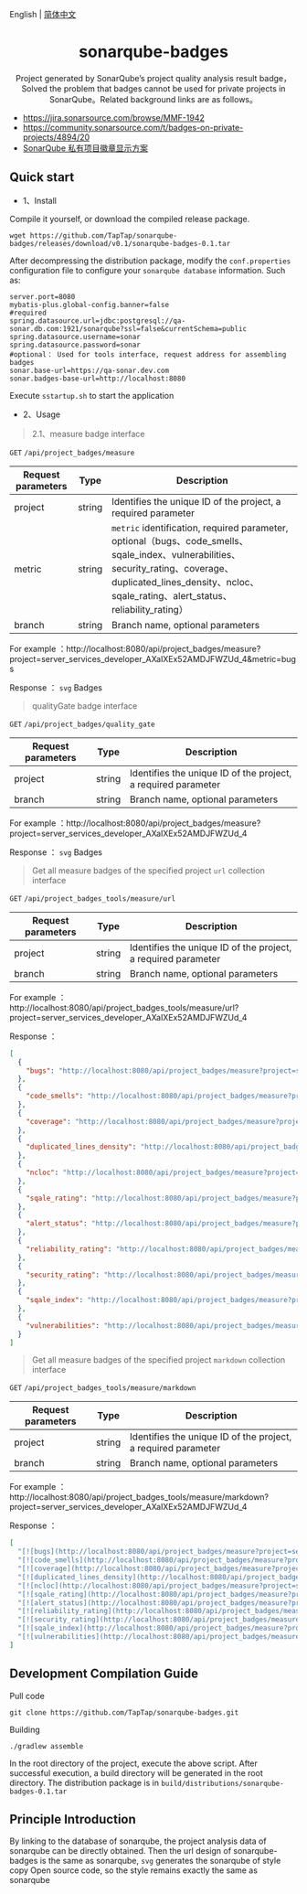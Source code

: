 
English | [简体中文](./README.zh-CN.md) 
<h1 align="center">sonarqube-badges</h1>

<div align="center">
Project generated by SonarQube’s project quality analysis result badge，Solved the problem that badges cannot be used for private projects in SonarQube。Related background links are as follows。
</div>

- https://jira.sonarsource.com/browse/MMF-1942
- https://community.sonarsource.com/t/badges-on-private-projects/4894/20
- [SonarQube 私有项目徽章显示方案](http://www.kailing.pub/article/index/arcid/331.html)

## Quick start

- 1、Install 

Compile it yourself, or download the compiled release package.

```shell
wget https://github.com/TapTap/sonarqube-badges/releases/download/v0.1/sonarqube-badges-0.1.tar
```  

After decompressing the distribution package, modify the `conf.properties` configuration file to configure your `sonarqube database` information. Such as:
```properties
server.port=8080
mybatis-plus.global-config.banner=false
#required
spring.datasource.url=jdbc:postgresql://qa-sonar.db.com:1921/sonarqube?ssl=false&currentSchema=public
spring.datasource.username=sonar
spring.datasource.password=sonar
#optional： Used for tools interface, request address for assembling badges
sonar.base-url=https://qa-sonar.dev.com
sonar.badges-base-url=http://localhost:8080
```

Execute `sstartup.sh` to start the application

- 2、Usage

> 2.1、measure badge interface

`GET` `/api/project_badges/measure`

| Request parameters | Type   | Description                                                 |
| -------- | ------ | ---------------------------------------------------- |
| project   | string | Identifies the unique ID of the project, a required parameter |
| metric   | string | `metric` identification, required parameter, optional（bugs、code_smells、sqale_index、vulnerabilities、security_rating、coverage、duplicated_lines_density、ncloc、sqale_rating、alert_status、reliability_rating） |
| branch   | string | Branch name, optional parameters |

For example ：http://localhost:8080/api/project_badges/measure?project=server_services_developer_AXaIXEx52AMDJFWZUd_4&metric=bugs

Response ： `svg` Badges

> qualityGate badge interface

`GET` `/api/project_badges/quality_gate`


| Request parameters | Type   | Description                                                |
| -------- | ------ | ---------------------------------------------------- |
| project   | string | Identifies the unique ID of the project, a required parameter |
| branch   | string | Branch name, optional parameters |

For example ：http://localhost:8080/api/project_badges/measure?project=server_services_developer_AXaIXEx52AMDJFWZUd_4

Response ： `svg` Badges

> Get all measure badges of the specified project `url` collection interface

`GET` `/api/project_badges_tools/measure/url`

| Request parameters | Type   | Description                                                |
| -------- | ------ | ---------------------------------------------------- |
| project   | string | Identifies the unique ID of the project, a required parameter |
| branch   | string | Branch name, optional parameters |

For example ： http://localhost:8080/api/project_badges_tools/measure/url?project=server_services_developer_AXaIXEx52AMDJFWZUd_4

Response ：

```json
[
  {
    "bugs": "http://localhost:8080/api/project_badges/measure?project=server_services_developer_AXaIXEx52AMDJFWZUd_4&metric=bugs"
  },
  {
    "code_smells": "http://localhost:8080/api/project_badges/measure?project=server_services_developer_AXaIXEx52AMDJFWZUd_4&metric=code_smells"
  },
  {
    "coverage": "http://localhost:8080/api/project_badges/measure?project=server_services_developer_AXaIXEx52AMDJFWZUd_4&metric=coverage"
  },
  {
    "duplicated_lines_density": "http://localhost:8080/api/project_badges/measure?project=server_services_developer_AXaIXEx52AMDJFWZUd_4&metric=duplicated_lines_density"
  },
  {
    "ncloc": "http://localhost:8080/api/project_badges/measure?project=server_services_developer_AXaIXEx52AMDJFWZUd_4&metric=ncloc"
  },
  {
    "sqale_rating": "http://localhost:8080/api/project_badges/measure?project=server_services_developer_AXaIXEx52AMDJFWZUd_4&metric=sqale_rating"
  },
  {
    "alert_status": "http://localhost:8080/api/project_badges/measure?project=server_services_developer_AXaIXEx52AMDJFWZUd_4&metric=alert_status"
  },
  {
    "reliability_rating": "http://localhost:8080/api/project_badges/measure?project=server_services_developer_AXaIXEx52AMDJFWZUd_4&metric=reliability_rating"
  },
  {
    "security_rating": "http://localhost:8080/api/project_badges/measure?project=server_services_developer_AXaIXEx52AMDJFWZUd_4&metric=security_rating"
  },
  {
    "sqale_index": "http://localhost:8080/api/project_badges/measure?project=server_services_developer_AXaIXEx52AMDJFWZUd_4&metric=sqale_index"
  },
  {
    "vulnerabilities": "http://localhost:8080/api/project_badges/measure?project=server_services_developer_AXaIXEx52AMDJFWZUd_4&metric=vulnerabilities"
  }
]
```

> Get all measure badges of the specified project `markdown` collection interface

`GET` `/api/project_badges_tools/measure/markdown`

| Request parameters | Type   | Description                                                |
| -------- | ------ | ---------------------------------------------------- |
| project   | string | Identifies the unique ID of the project, a required parameter |
| branch   | string | Branch name, optional parameters |

For example ： http://localhost:8080/api/project_badges_tools/measure/markdown?project=server_services_developer_AXaIXEx52AMDJFWZUd_4

Response ：

```json
[
  "[![bugs](http://localhost:8080/api/project_badges/measure?project=server_services_developer_AXaIXEx52AMDJFWZUd_4&metric=bugs)](https://qa-sonar.dev.com/dashboard?id=server_services_developer_AXaIXEx52AMDJFWZUd_4)",
  "[![code_smells](http://localhost:8080/api/project_badges/measure?project=server_services_developer_AXaIXEx52AMDJFWZUd_4&metric=code_smells)](https://qa-sonar.dev.com/dashboard?id=server_services_developer_AXaIXEx52AMDJFWZUd_4)",
  "[![coverage](http://localhost:8080/api/project_badges/measure?project=server_services_developer_AXaIXEx52AMDJFWZUd_4&metric=coverage)](https://qa-sonar.dev.com/dashboard?id=server_services_developer_AXaIXEx52AMDJFWZUd_4)",
  "[![duplicated_lines_density](http://localhost:8080/api/project_badges/measure?project=server_services_developer_AXaIXEx52AMDJFWZUd_4&metric=duplicated_lines_density)](https://qa-sonar.dev.com/dashboard?id=server_services_developer_AXaIXEx52AMDJFWZUd_4)",
  "[![ncloc](http://localhost:8080/api/project_badges/measure?project=server_services_developer_AXaIXEx52AMDJFWZUd_4&metric=ncloc)](https://qa-sonar.dev.com/dashboard?id=server_services_developer_AXaIXEx52AMDJFWZUd_4)",
  "[![sqale_rating](http://localhost:8080/api/project_badges/measure?project=server_services_developer_AXaIXEx52AMDJFWZUd_4&metric=sqale_rating)](https://qa-sonar.dev.com/dashboard?id=server_services_developer_AXaIXEx52AMDJFWZUd_4)",
  "[![alert_status](http://localhost:8080/api/project_badges/measure?project=server_services_developer_AXaIXEx52AMDJFWZUd_4&metric=alert_status)](https://qa-sonar.dev.com/dashboard?id=server_services_developer_AXaIXEx52AMDJFWZUd_4)",
  "[![reliability_rating](http://localhost:8080/api/project_badges/measure?project=server_services_developer_AXaIXEx52AMDJFWZUd_4&metric=reliability_rating)](https://qa-sonar.dev.com/dashboard?id=server_services_developer_AXaIXEx52AMDJFWZUd_4)",
  "[![security_rating](http://localhost:8080/api/project_badges/measure?project=server_services_developer_AXaIXEx52AMDJFWZUd_4&metric=security_rating)](https://qa-sonar.dev.com/dashboard?id=server_services_developer_AXaIXEx52AMDJFWZUd_4)",
  "[![sqale_index](http://localhost:8080/api/project_badges/measure?project=server_services_developer_AXaIXEx52AMDJFWZUd_4&metric=sqale_index)](https://qa-sonar.dev.com/dashboard?id=server_services_developer_AXaIXEx52AMDJFWZUd_4)",
  "[![vulnerabilities](http://localhost:8080/api/project_badges/measure?project=server_services_developer_AXaIXEx52AMDJFWZUd_4&metric=vulnerabilities)](https://qa-sonar.dev.com/dashboard?id=server_services_developer_AXaIXEx52AMDJFWZUd_4)"
]
```

## Development Compilation Guide

Pull code

```
git clone https://github.com/TapTap/sonarqube-badges.git
```

Building

```
./gradlew assemble
```

In the root directory of the project, execute the above script. After successful execution, a build directory will be generated in the root directory. The distribution package is in `build/distributions/sonarqube-badges-0.1.tar`
## Principle Introduction

By linking to the database of sonarqube, the project analysis data of sonarqube can be directly obtained. Then the url design of sonarqube-badges is the same as sonarqube, `svg` generates the sonarqube of style copy
Open source code, so the style remains exactly the same as sonarqube